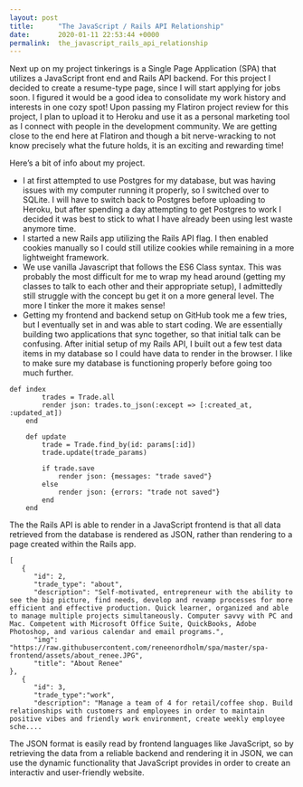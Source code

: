```yaml
---
layout: post
title:      "The JavaScript / Rails API Relationship"
date:       2020-01-11 22:53:44 +0000
permalink:  the_javascript_rails_api_relationship
---
```



Next up on my project tinkerings is a Single Page Application (SPA) that utilizes a JavaScript front end and Rails API backend. For this project I decided to create a resume-type page, since I will start applying for jobs soon. I figured it would be a good idea to consolidate my work history and interests in one cozy spot! Upon passing my Flatiron project review for this project, I plan to upload it to Heroku and use it as a personal marketing tool as I connect with people in the development community. We are getting close to the end here at Flatiron and though a bit nerve-wracking to not know precisely what the future holds, it is an exciting and rewarding time!

Here’s a bit of info about my project.

* I at first attempted to use Postgres for my database, but was having issues with my computer running it properly, so I switched over to SQLite. I will have to switch back to Postgres before uploading to Heroku, but after spending a day attempting to get Postgres to work I decided it was best to stick to what I have already been using lest waste anymore time.
* I started a new Rails app utilizing the Rails API flag. I then enabled cookies manually so I could still utilize cookies while remaining in a more lightweight framework.
* We use vanilla Javascript that follows the ES6 Class syntax. This was probably the most difficult for me to wrap my head around (getting my classes to talk to each other and their appropriate setup), I admittedly still struggle with the concept bu get it on a more general level. The more I tinker the more it makes sense!
* Getting my frontend and backend setup on GitHub took me a few tries, but I eventually set in and was able to start coding. We are essentially building two applications that sync together, so that initial talk can be confusing. After initial setup of my Rails API, I built out a few test data items in my database so I could have data to render in the browser. I like to make sure my database is functioning properly before going too much further.

```
def index
        trades = Trade.all
        render json: trades.to_json(:except => [:created_at, :updated_at])
    end

    def update
        trade = Trade.find_by(id: params[:id])
        trade.update(trade_params)

        if trade.save
            render json: {messages: "trade saved"}
        else
            render json: {errors: "trade not saved"}
        end
    end
```

The the Rails API is able to render in a JavaScript frontend is that all data retrieved from the database is rendered as JSON, rather than rendering to a page created within the Rails app.

```
[
   {
      "id": 2,
      "trade_type": "about",
      "description": "Self-motivated, entrepreneur with the ability to see the big picture, find needs, develop and revamp processes for more efficient and effective production. Quick learner, organized and able to manage multiple projects simultaneously. Computer savvy with PC and Mac. Competent with Microsoft Office Suite, QuickBooks, Adobe Photoshop, and various calendar and email programs.",
      "img": "https://raw.githubusercontent.com/reneenordholm/spa/master/spa-frontend/assets/about_renee.JPG",
      "title": "About Renee"
},
   {
      "id": 3, 
      "trade_type":"work",
      "description": "Manage a team of 4 for retail/coffee shop. Build relationships with customers and employees in order to maintain positive vibes and friendly work environment, create weekly employee sche....
```

The JSON format is easily read by frontend languages like JavaScript, so by retrieving the data from a reliable backend and rendering it in JSON, we can use the dynamic functionality that JavaScript provides in order to create an interactiv and user-friendly website.
